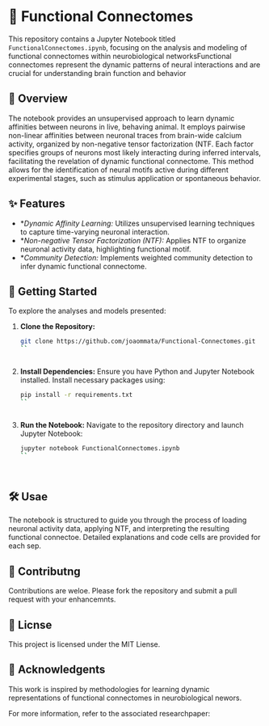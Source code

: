 # 🧠 Functional Connectomes
  This repository contains a Jupyter Notebook titled `FunctionalConnectomes.ipynb`, focusing on the analysis and modeling of functional connectomes within neurobiological networksFunctional connectomes represent the dynamic patterns of neural interactions and are crucial for understanding brain function and behavior

## 📖 Overview
  The notebook provides an unsupervised approach to learn dynamic affinities between neurons in live, behaving animal. It employs pairwise non-linear affinities between neuronal traces from brain-wide calcium activity, organized by non-negative tensor factorization (NTF. Each factor specifies groups of neurons most likely interacting during inferred intervals, facilitating the revelation of dynamic functional connectome.   This method allows for the identification of neural motifs active during different experimental stages, such as stimulus application or spontaneous behavior.    

## ✨ Features

- **Dynamic Affinity Learning:*   Utilizes unsupervised learning techniques to capture time-varying neuronal interaction.
- **Non-negative Tensor Factorization (NTF):*   Applies NTF to organize neuronal activity data, highlighting functional motif.
- **Community Detection:*  Implements weighted community detection to infer dynamic functional connectome.

## 🚀 Getting Started

To explore the analyses and models presented:

1. **Clone the Repository:**
   ```bash
   git clone https://github.com/joaommata/Functional-Connectomes.git
   ``



2. **Install Dependencies:**
   Ensure you have Python and Jupyter Notebook installed. Install necessary packages using:
   ```bash
   pip install -r requirements.txt
   ``



3. **Run the Notebook:**
   Navigate to the repository directory and launch Jupyter Notebook:
   ```bash
   jupyter notebook FunctionalConnectomes.ipynb
   ``

    

## 🛠️ Usae

  The notebook is structured to guide you through the process of loading neuronal activity data, applying NTF, and interpreting the resulting functional connectoe.      Detailed explanations and code cells are provided for each sep.    

## 🤝 Contributng

  Contributions are weloe.      Please fork the repository and submit a pull request with your enhancemnts.    

## 📄 Licnse

  This project is licensed under the MIT Liense.    

## 🙏 Acknowledgents

  This work is inspired by methodologies for learning dynamic representations of functional connectomes in neurobiological newors.    

  For more information, refer to the associated researchpaper:     